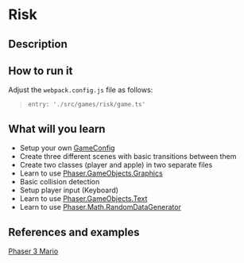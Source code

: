 # Risk

## Description

## How to run it

Adjust the `webpack.config.js` file as follows:

> `entry: './src/games/risk/game.ts'`

## What will you learn

* Setup your own [GameConfig](https://github.com/digitsensitive/phaser3-typescript/blob/master/cheatsheets/game-config.md)
* Create three different scenes with basic transitions between them
* Create two classes (player and apple) in two separate files
* Learn to use [Phaser.GameObjects.Graphics](https://github.com/photonstorm/phaser/blob/31bf979eb25c70441b8228d5c9643a97746ea7fa/src/gameobjects/graphics/Graphics.js)
* Basic collision detection
* Setup player input (Keyboard)
* Learn to use [Phaser.GameObjects.Text](https://github.com/photonstorm/phaser/blob/31bf979eb25c70441b8228d5c9643a97746ea7fa/src/gameobjects/text/static/Text.js)
* Learn to use [Phaser.Math.RandomDataGenerator](https://github.com/photonstorm/phaser/blob/31bf979eb25c70441b8228d5c9643a97746ea7fa/src/math/random-data-generator/RandomDataGenerator.js)

## References and examples

[Phaser 3 Mario](https://github.com/nkholski/phaser3-es6-webpack/blob/master/src/MarioBrosScene.js)
